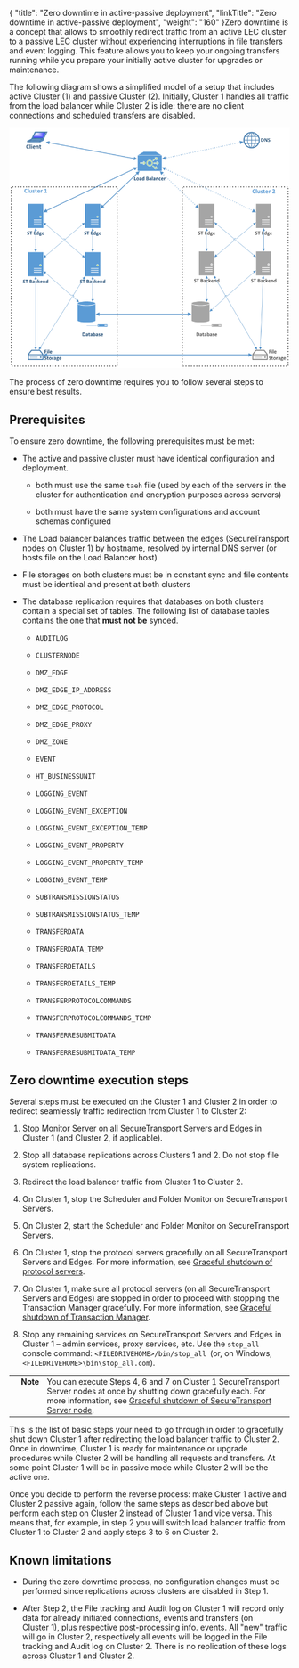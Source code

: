 {
    "title": "Zero downtime in active-passive deployment",
    "linkTitle": "Zero downtime in active-passive deployment",
    "weight": "160"
}Zero downtime is a concept that allows to smoothly redirect traffic from an active LEC cluster to a passive LEC cluster without experiencing interruptions in file transfers and event logging. This feature allows you to keep your ongoing transfers running while you prepare your initially active cluster for upgrades or maintenance.



The following diagram shows a simplified model of a setup that includes active Cluster (1) and passive Cluster (2). Initially, Cluster 1 handles all traffic from the load balancer while Cluster 2 is idle: there are no client connections and scheduled transfers are disabled.



![](lec-zero-downtime.png)



The process of zero downtime requires you to follow several steps to ensure best results.



## Prerequisites



To ensure zero downtime, the following prerequisites must be met:



-   The active and passive cluster must have identical configuration and deployment.

    -   both must use the same `taeh` file (used by each of the servers in the cluster for authentication and encryption purposes across servers)

    -   both must have the same system configurations and account schemas configured

-   The Load balancer balances traffic between the edges (SecureTransport nodes on Cluster 1) by hostname, resolved by internal DNS server (or hosts file on the Load Balancer host)

-   File storages on both clusters must be in constant sync and file contents must be identical and present at both clusters

-   The database replication requires that databases on both clusters contain a special set of tables. The following list of database tables contains the one that **must not be** synced.

    -   `AUDITLOG`

    -   `CLUSTERNODE`

    -   `DMZ_EDGE`

    -   `DMZ_EDGE_IP_ADDRESS`

    -   `DMZ_EDGE_PROTOCOL`

    -   `DMZ_EDGE_PROXY`

    -   `DMZ_ZONE`

    -   `EVENT`

    -   `HT_BUSINESSUNIT`

    -   `LOGGING_EVENT`

    -   `LOGGING_EVENT_EXCEPTION`

    -   `LOGGING_EVENT_EXCEPTION_TEMP`

    -   `LOGGING_EVENT_PROPERTY`

    -   `LOGGING_EVENT_PROPERTY_TEMP`

    -   `LOGGING_EVENT_TEMP`

    -   `SUBTRANSMISSIONSTATUS`

    -   `SUBTRANSMISSIONSTATUS_TEMP`

    -   `TRANSFERDATA`

    -   `TRANSFERDATA_TEMP`

    -   `TRANSFERDETAILS`

    -   `TRANSFERDETAILS_TEMP`

    -   `TRANSFERPROTOCOLCOMMANDS`

    -   `TRANSFERPROTOCOLCOMMANDS_TEMP`

    -   `TRANSFERRESUBMITDATA`

    -   `TRANSFERRESUBMITDATA_TEMP`



## Zero downtime execution steps



Several steps must be executed on the Cluster 1 and Cluster 2 in order to redirect seamlessly traffic redirection from Cluster 1 to Cluster 2:



1.  Stop Monitor Server on all SecureTransport Servers and Edges in Cluster 1 (and Cluster 2, if applicable).

2.  Stop all database replications across Clusters 1 and 2. Do not stop file system replications.

3.  Redirect the load balancer traffic from Cluster 1 to Cluster 2.

4.  On Cluster 1, stop the Scheduler and Folder Monitor on SecureTransport Servers.

5.  On Cluster 2, start the Scheduler and Folder Monitor on SecureTransport Servers.

6.  On Cluster 1, stop the protocol servers gracefully on all SecureTransport Servers and Edges. For more information, see [Graceful shutdown of protocol servers](../../../operations_menu/extended_server_control/graceful-shutdown).

7.  On Cluster 1, make sure all protocol servers (on all SecureTransport Servers and Edges) are stopped in order to proceed with stopping the Transaction Manager gracefully. For more information, see [Graceful shutdown of Transaction Manager](../../../operations_menu/extended_server_control/graceful-shutdown).

8.  Stop any remaining services on SecureTransport Servers and Edges in Cluster 1 – admin services, proxy services, etc. Use the `stop_all` console command: `<FILEDRIVEHOME>/bin/stop_all `(or, on Windows, `<FILEDRIVEHOME>\bin\stop_all.com`).



<table cellpadding="0" cellspacing="0">
   <col/>
   <col/>
   <col/>
      <tr>
         <td valign="top">         </td>
         <td valign="top"><span><b>Note</b></span>
         </td>
         <td data-mc-autonum="&lt;b&gt;Note&lt;/b&gt;" valign="top">You can execute Steps 4, 6 and 7 on Cluster 1 <span>SecureTransport</span> Server nodes at once by shutting down gracefully each. For more information, see <a href="../../../operations_menu/extended_server_control/graceful-shutdown" xrefformat="{paratext}">Graceful shutdown of SecureTransport Server node</a>.         </td>
      </tr>
</table>



This is the list of basic steps your need to go through in order to gracefully shut down Cluster 1 after redirecting the load balancer traffic to Cluster 2. Once in downtime, Cluster 1 is ready for maintenance or upgrade procedures while Cluster 2 will be handling all requests and transfers. At some point Cluster 1 will be in passive mode while Cluster 2 will be the active one.



Once you decide to perform the reverse process: make Cluster 1 active and Cluster 2 passive again, follow the same steps as described above but perform each step on Cluster 2 instead of Cluster 1 and vice versa. This means that, for example, in step 2 you will switch load balancer traffic from Cluster 1 to Cluster 2 and apply steps 3 to 6 on Cluster 2.



## Known limitations



-   During the zero downtime process, no configuration changes must be performed since replications across clusters are disabled in Step 1.

-   After Step 2, the File tracking and Audit log on Cluster 1 will record only data for already initiated connections, events and transfers (on Cluster 1), plus respective post-processing info. events. All "new" traffic will go in Cluster 2, respectively all events will be logged in the File tracking and Audit log on Cluster 2. There is no replication of these logs across Cluster 1 and Cluster 2.

